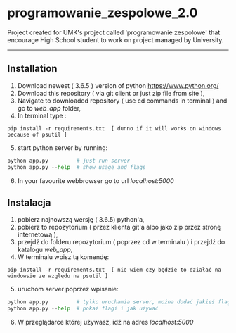 # programowanie_zespolowe_2.0
Project created for UMK's project called 'programowanie zespołowe' that encourage High School student to work on project managed by University. 

***
## Installation 
1. Download newest ( 3.6.5 ) version of python https://www.python.org/
2. Download this repository ( via git client or just zip file from site ),
3. Navigate to downloaded repository ( use cd commands in terminal ) and go to *web_app* folder,
4. In terminal type : 
```
pip install -r requirements.txt  [ dunno if it will works on windows because of psutil ]
```
5. start python server by running:
```python
python app.py         # just run server 
python app.py --help  # show usage and flags 
```
6. In your favourite webbrowser go to url *localhost:5000*

## Instalacja 
1. pobierz najnowszą wersję ( 3.6.5) python'a,
2. pobierz to repozytorium ( przez klienta git'a albo jako zip przez stronę internetową ),
3. przejdź do folderu repozytorium ( poprzez cd w terminalu ) i przejdź do katalogu *web_app*,
4. W terminalu wpisz tą komendę: 
```
pip install -r requirements.txt  [ nie wiem czy będzie to działać na windowsie ze względu na psutil ]
```
5. uruchom server poprzez wpisanie:
```python
python app.py         # tylko uruchamia server, można dodać jakieś flagi 
python app.py --help  # pokaż flagi i jak używać
```
6. W przeglądarce której używasz, idź na adres *localhost:5000* 
